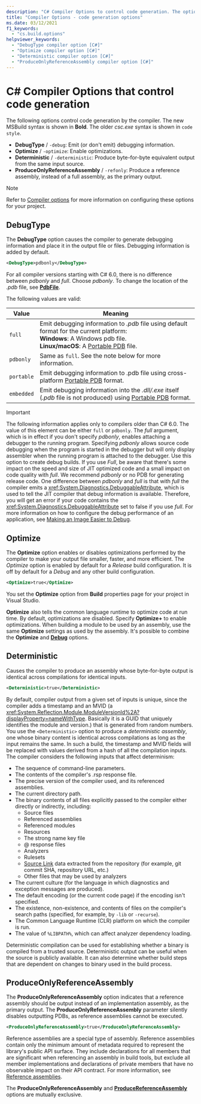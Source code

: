 ```yaml
---
description: "C# Compiler Options to control code generation. The options affect the code generated by the compiler for a given compilation."
title: "Compiler Options - code generation options"
ms.date: 03/12/2021
f1_keywords:
  - "cs.build.options"
helpviewer_keywords:
  - "DebugType compiler option [C#]"
  - "Optimize compiler option [C#]"
  - "Deterministic compiler option [C#]"
  - "ProduceOnlyReferenceAssembly compiler option [C#]"
---
```

# C# Compiler Options that control code generation

The following options control code generation by the compiler. The new MSBuild syntax is shown in **Bold**. The older *csc.exe* syntax is shown in `code style`.

- **DebugType** / `-debug`: Emit (or don't emit) debugging information.
- **Optimize** / `-optimize`: Enable optimizations.
- **Deterministic** / `-deterministic`: Produce byte-for-byte equivalent output from the same input source.
- **ProduceOnlyReferenceAssembly** / `-refonly`: Produce a reference assembly, instead of a full assembly, as the primary output.

> [!NOTE]
> Refer to [Compiler options](index.md#how-to-set-options) for more information on configuring these options for your project.

## DebugType

The **DebugType** option causes the compiler to generate debugging information and place it in the output file or files. Debugging information is added by default.

```xml
<DebugType>pdbonly</DebugType>
```

For all compiler versions starting with C# 6.0, there is no difference between *pdbonly* and *full*. Choose *pdbonly*. To change the location of the *.pdb* file, see [**PdbFile**](./advanced.md#pdbfile).

The following values are valid:

| Value      | Meaning                                                                                                 |
|------------|---------------------------------------------------------------------------------------------------------|
| `full`     | Emit debugging information to _.pdb_ file using default format for the current platform:<br>**Windows**: A Windows pdb file. <br>**Linux/macOS**: A [Portable PDB](https://github.com/dotnet/core/blob/main/Documentation/diagnostics/portable_pdb.md) file. |
| `pdbonly`  | Same as `full`. See the note below for more information. |
| `portable` | Emit debugging information to .pdb file using cross-platform [Portable PDB](https://github.com/dotnet/core/blob/main/Documentation/diagnostics/portable_pdb.md) format. |
| `embedded` | Emit debugging information into the _.dll/.exe_ itself (_.pdb_ file is not produced) using [Portable PDB](https://github.com/dotnet/core/blob/main/Documentation/diagnostics/portable_pdb.md) format. |

> [!IMPORTANT]
> The following information applies only to compilers older than C# 6.0.
> The value of this element can be either `full` or `pdbonly`. The *full* argument, which is in effect if you don't specify *pdbonly*, enables attaching a debugger to the running program. Specifying *pdbonly* allows source code debugging when the program is started in the debugger but will only display assembler when the running program is attached to the debugger. Use this option to create debug builds. If you use *Full*, be aware that there's some impact on the speed and size of JIT optimized code and a small impact on code quality with *full*. We recommend *pdbonly* or no PDB for generating release code. One difference between *pdbonly* and *full* is that with *full* the compiler emits a <xref:System.Diagnostics.DebuggableAttribute>, which is used to tell the JIT compiler that debug information is available. Therefore, you will get an error if your code contains the <xref:System.Diagnostics.DebuggableAttribute> set to false if you use *full*. For more information on how to configure the debug performance of an application, see [Making an Image Easier to Debug](../../../framework/debug-trace-profile/making-an-image-easier-to-debug.md).

## Optimize

The **Optimize** option enables or disables optimizations performed by the compiler to make your output file smaller, faster, and more efficient. The *Optimize* option is enabled by default for a *Release* build configuration. It is off by default for a *Debug* and any other build configuration.

```xml
<Optimize>true</Optimize>
```

You set the **Optimize** option from **Build** properties page for your project in Visual Studio.

**Optimize** also tells the common language runtime to optimize code at run time. By default, optimizations are disabled. Specify **Optimize+** to enable optimizations. When building a module to be used by an assembly, use the same **Optimize** settings as used by the assembly. It's possible to combine the **Optimize** and [**Debug**](#debugtype) options.

## Deterministic

Causes the compiler to produce an assembly whose byte-for-byte output is identical across compilations for identical inputs.

```xml
<Deterministic>true</Deterministic>
```

By default, compiler output from a given set of inputs is unique, since the compiler adds a timestamp and an MVID (a <xref:System.Reflection.Module.ModuleVersionId%2A?displayProperty=nameWithType>. Basically it is a GUID that uniquely identifies the module and version.) that is generated from random numbers. You use the `<Deterministic>` option to produce a *deterministic assembly*, one whose binary content is identical across compilations as long as the input remains the same. In such a build, the timestamp and MVID fields will be replaced with values derived from a hash of all the compilation inputs. The compiler considers the following inputs that affect determinism:

- The sequence of command-line parameters.
- The contents of the compiler's .rsp response file.
- The precise version of the compiler used, and its referenced assemblies.
- The current directory path.
- The binary contents of all files explicitly passed to the compiler either directly or indirectly, including:
  - Source files
  - Referenced assemblies
  - Referenced modules
  - Resources
  - The strong name key file
  - @ response files
  - Analyzers
  - Rulesets
  - [Source Link](https://github.com/dotnet/sourcelink) data extracted from the repository (for example, git commit SHA, repository URL, etc.)
  - Other files that may be used by analyzers
- The current culture (for the language in which diagnostics and exception messages are produced).
- The default encoding (or the current code page) if the encoding isn't specified.
- The existence, non-existence, and contents of files on the compiler's search paths (specified, for example, by `-lib` or `-recurse`).
- The Common Language Runtime (CLR) platform on which the compiler is run.
- The value of `%LIBPATH%`, which can affect analyzer dependency loading.

Deterministic compilation can be used for establishing whether a binary is compiled from a trusted source. Deterministic output can be useful when the source is publicly available. It can also determine whether build steps that are dependent on changes to binary used in the build process.

## ProduceOnlyReferenceAssembly

The **ProduceOnlyReferenceAssembly** option indicates that a reference assembly should be output instead of an implementation assembly, as the primary output. The **ProduceOnlyReferenceAssembly** parameter silently disables outputting PDBs, as reference assemblies cannot be executed.

```xml
<ProduceOnlyReferenceAssembly>true</ProduceOnlyReferenceAssembly>
```

Reference assemblies are a special type of assembly. Reference assemblies contain only the minimum amount of metadata required to represent the library's public API surface. They include declarations for all members that are significant when referencing an assembly in build tools, but exclude all member implementations and declarations of private members that have no observable impact on their API contract. For more information, see [Reference assemblies](../../../standard/assembly/reference-assemblies.md).

The **ProduceOnlyReferenceAssembly** and [**ProduceReferenceAssembly**](output.md#producereferenceassembly) options are mutually exclusive.
